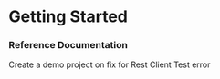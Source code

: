 # Getting Started

### Reference Documentation

Create a demo project on fix for Rest Client Test error

